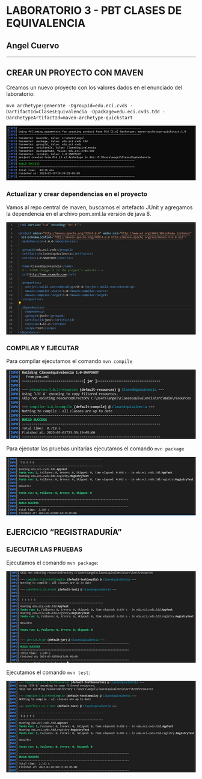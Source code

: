 # LABORATORIO 3 - PBT CLASES DE EQUIVALENCIA
## Angel Cuervo
---
## CREAR UN PROYECTO CON MAVEN

Creamos un nuevo proyecto con los valores dados en el enunciado del laboratorio:

```
mvn archetype:generate -DgroupId=edu.eci.cvds -DartifactId=ClasesEquivalencia -Dpackage=edu.eci.cvds.tdd -DarchetypeArtifactId=maven-archetype-quickstart
```
![image](Capturas/imagen1.jpeg)

### Actualizar y crear dependencias en el proyecto

Vamos al repo central de maven, buscamos el artefacto JUnit y agregamos la dependencia en el archivo pom.xml.la versión de java 8.

![image](Capturas/imagen2.jpeg)

### COMPILAR Y EJECUTAR

Para compilar ejecutamos el comando `mvn compile`

![image](Capturas/imagen3.jpeg)

Para ejecutar las pruebas unitarias ejecutamos el comando `mvn package`

![image](Capturas/imagen4.jpeg)

## EJERCICIO “REGISTRADURÍA”

### EJECUTAR LAS PRUEBAS

Ejecutamos el comando `mvn package`:

![image](Capturas/imagen5.jpeg)

Ejecutamos el comando `mvn test`:

![image](Capturas/imagen6.jpeg)
